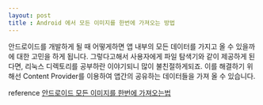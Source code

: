 ```yaml
---
layout: post
title : Android 에서 모든 이미지를 한번에 가져오는 방법 
---
```


안드로이드를 개발하게 될 때 어떻게하면 앱 내부의 모든 데이터를 가지고 올 수 있을까에 대한 고민을 하게 됩니다. 그렇다고해서 사용자에게 파일 탐색기와 같이 제공하게 된다면, 리눅스 디렉토리를 공부하란 이야기되니 많이 불친절하게되죠. 이를 해결하기 위해선 Content Provider를 이용하여 앱간의 공유하는 데이터들을 가져 올 수 있습니다.




reference 
[안드로이드 모든 이미지를 한번에 가져오는법](http://shygiants.github.io/android/2016/01/13/contentresolver.html)